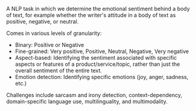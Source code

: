 A NLP task in which we determine the emotional sentiment behind a body of text, for example whether the writer's attitude in a body of text as positive, negative, or neutral.

Comes in various levels of granularity:
- Binary: Positive or Negative
- Fine-grained: Very positive, Positive, Neutral, Negative, Very negative
- Aspect-based: Identifying the sentiment associated with specific aspects or features of a product/service/topic, rather than just the overall sentiment of the entire text.
- Emotion detection: Identifying specific emotions (joy, anger, sadness, etc.)

Challenges include sarcasm and irony detection, context-dependency, domain-specific language use, multilinguality, and multimodality.

